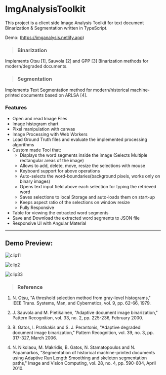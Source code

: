 # ImgAnalysisToolkit

This project is a client side Image Analysis Toolkit for text document Binarization & Segmentation written in TypeScript. 

Demo: (https://imganalysis.netlify.app)

> ### Binarization

Implements Otsu [1], Sauvola [2] and GPP [3] Binarization methods for modern/degraded documents.

> ### Segmentation

Implements Text Segmentation method for modern/historical machine-printed documents based on ARLSA [4]. 

### Features
- Open and read Image Files
- Image histogram chart 
- Pixel manipulation with canvas
- Image Processing with Web Workers
- Load Ground Truth files and evaluate the implemented processing algorithms 
- Custom made Tool that: 
  - Displays the word segments inside the image (Selects Multiple rectangular areas of the image)
  - Allows to add, delete, move, resize the selections with mouse
  - Keyboard support for above operations
  - Auto-selects the word-boundaries(background pixels, works only on binary images)
  - Opens text input field above each selection for typing the retrieved word
  - Saves selections to local Storage and auto-loads them on start-up
  - Keeps aspect ratio of the selections on window resize
  - Fully Responsive
- Table for viewing the extracted word segments
- Save and Download the extracted word segments to JSON file
- Responsive UI with Angular Material
___
## Demo Preview:
![clip11](https://user-images.githubusercontent.com/32598290/95339033-420db300-08bc-11eb-9237-a9d29d34597b.gif)

![clip2](https://user-images.githubusercontent.com/32598290/95340440-d75d7700-08bd-11eb-98e8-3c268c459f1a.gif)

![clip33](https://user-images.githubusercontent.com/32598290/95338193-5ac99900-08bb-11eb-99d8-84e1ca26afc9.gif)

> ### Reference

1. N. Otsu, "A threshold selection method from gray-level histograms," IEEE Trans. Systems, Man, and Cybernetics, vol. 9, pp. 62-66,           1979.

2. J. Sauvola and M. Pietikainen, "Adaptive document image binarization," Pattern Recognition, vol. 33, no. 2, pp. 225-236, February           2000.

3. B. Gatos, I. Pratikakis and S. J. Perantonis, "Adaptive degraded document image binarization," Pattern Recognition, vol. 39, no. 3,         pp. 317-327, March 2006.

4. N. Nikolaou, M. Makridis, B. Gatos, N. Stamatopoulos and N. Papamarkos, "Segmentation of historical machine-printed documents using         Adaptive Run Length Smoothing and skeleton segmentation paths," Image and Vision Computing, vol. 28, no. 4, pp. 590-604, April 2010.

